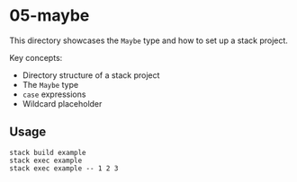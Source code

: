 # 05-maybe

This directory showcases the `Maybe` type and how to set up a stack project.

Key concepts:
- Directory structure of a stack project
- The `Maybe` type
- `case` expressions
- Wildcard placeholder

## Usage

```
stack build example
stack exec example
stack exec example -- 1 2 3
```
